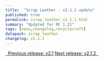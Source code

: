 ```yaml
---
title:  "Scrap Leather - v2.1.1 update"
published: true
permalink: scrap_leather_v2.1.1.html
summary: "Updated for MC 1.21"
tags: [news,changelog,recyclecraft]
datapack: scrap_leather
changelog: v2.1.1
---
```


<div class="btn-group">
    <a href="scrap_leather_v2.1.html" role="button" class="btn btn-primary"><i class="fa fa-caret-left"></i>&nbsp; Previous release: v2.1</a>
    <a href="scrap_leather_v2.1.2.html" role="button" class="btn btn-primary">Next release: v2.1.2 &nbsp;<i class="fa fa-caret-right"></i></a>
</div>
